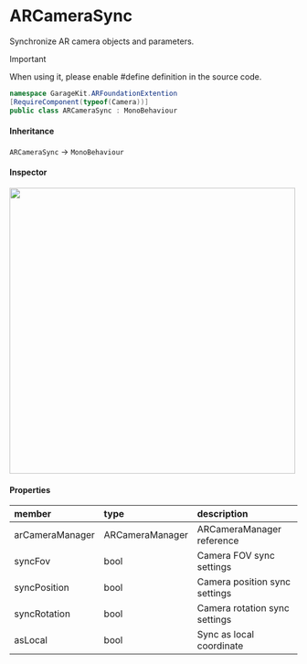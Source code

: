 # ARCameraSync

Synchronize AR camera objects and parameters.

> [!IMPORTANT]
> When using it, please enable #define definition in the source code.

```csharp
namespace GarageKit.ARFoundationExtention
[RequireComponent(typeof(Camera))]
public class ARCameraSync : MonoBehaviour
```

#### Inheritance

`ARCameraSync` -> `MonoBehaviour`

#### Inspector

<img src="~/image/script_reference/arcamerasync_inspector.png" width="500px"/>

#### Properties

|member|type|description|
|:--|:--|:--|
|arCameraManager|ARCameraManager|ARCameraManager reference|
|syncFov|bool|Camera FOV sync settings|
|syncPosition|bool|Camera position sync settings|
|syncRotation|bool|Camera rotation sync settings|
|asLocal|bool|Sync as local coordinate|
